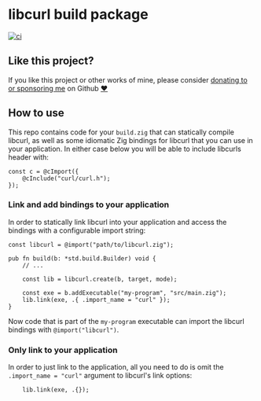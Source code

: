 # libcurl build package

[![ci](https://github.com/mattnite/zig-libcurl/actions/workflows/ci.yml/badge.svg)](https://github.com/mattnite/zig-libcurl/actions/workflows/ci.yml)

## Like this project?

If you like this project or other works of mine, please consider [donating to or sponsoring me](https://github.com/sponsors/mattnite) on Github [:heart:](https://github.com/sponsors/mattnite)

## How to use

This repo contains code for your `build.zig` that can statically compile libcurl, as well as some idiomatic Zig bindings for libcurl that you can use in your application. In either case below you will be able to include libcurls header with:

```zig
const c = @cImport({
    @cInclude("curl/curl.h");
});
```

### Link and add bindings to your application

In order to statically link libcurl into your application and access the bindings with a configurable import string:

```zig
const libcurl = @import("path/to/libcurl.zig");

pub fn build(b: *std.build.Builder) void {
    // ...

    const lib = libcurl.create(b, target, mode);

    const exe = b.addExecutable("my-program", "src/main.zig");
    lib.link(exe, .{ .import_name = "curl" });
}
```

Now code that is part of the `my-program` executable can import the libcurl bindings with `@import("libcurl")`.

### Only link to your application

In order to just link to the application, all you need to do is omit the `.import_name = "curl"` argument to libcurl's link options:

```zig
    lib.link(exe, .{});
```
